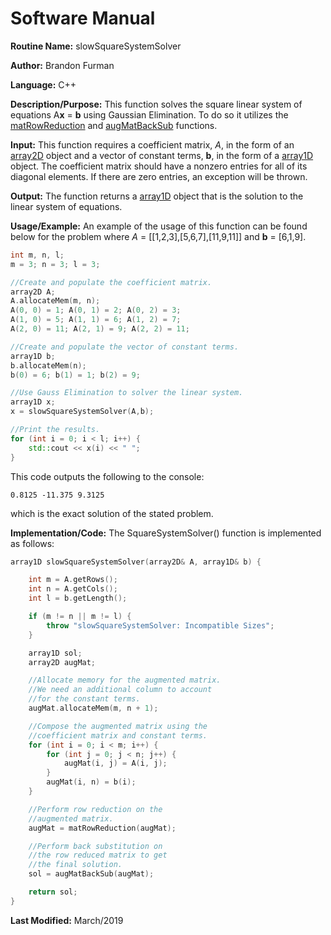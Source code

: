 # Software Manual

**Routine Name:** slowSquareSystemSolver

**Author:** Brandon Furman

**Language:** C++

**Description/Purpose:** This function solves the square linear system of equations A**x** = **b** using Gaussian Elimination. To do so it utilizes the [matRowReduction](https://brandonfurman.github.io/math5610/SoftwareManual/SolverRoutines/matRowReduction) and [augMatBackSub](https://brandonfurman.github.io/math5610/SoftwareManual/DataStructures/backSub) functions.

**Input:** This function requires a coefficient matrix, *A*, in the form of an [array2D](https://brandonfurman.github.io/math5610/SoftwareManual/DataStructures/array2D) object and a vector of constant terms, **b**, in the form of a [array1D](https://brandonfurman.github.io/math5610/SoftwareManual/DataStructures/array1D) object. The coefficient matrix should have a nonzero entries for all of its diagonal elements. If there are zero entries, an exception will be thrown.

**Output:** The function returns a [array1D](https://brandonfurman.github.io/math5610/SoftwareManual/DataStructures/array1D) object that is the solution to the linear system of equations.

**Usage/Example:** An example of the usage of this function can be found below for the problem where *A* = [[1,2,3],[5,6,7],[11,9,11]] and **b** = [6,1,9].
```cpp
int m, n, l;
m = 3; n = 3; l = 3;

//Create and populate the coefficient matrix.
array2D A;
A.allocateMem(m, n);
A(0, 0) = 1; A(0, 1) = 2; A(0, 2) = 3;
A(1, 0) = 5; A(1, 1) = 6; A(1, 2) = 7;
A(2, 0) = 11; A(2, 1) = 9; A(2, 2) = 11;

//Create and populate the vector of constant terms.
array1D b;
b.allocateMem(n);
b(0) = 6; b(1) = 1; b(2) = 9;

//Use Gauss Elimination to solver the linear system.
array1D x;
x = slowSquareSystemSolver(A,b);

//Print the results.
for (int i = 0; i < l; i++) {
	std::cout << x(i) << " ";
}
```
This code outputs the following to the console:
```
0.8125 -11.375 9.3125
```
which is the exact solution of the stated problem.

**Implementation/Code:** The SquareSystemSolver() function is implemented as follows:

```cpp
array1D slowSquareSystemSolver(array2D& A, array1D& b) {

	int m = A.getRows();
	int n = A.getCols();
	int l = b.getLength();

	if (m != n || m != l) {
		throw "slowSquareSystemSolver: Incompatible Sizes";
	}

	array1D sol;
	array2D augMat;

	//Allocate memory for the augmented matrix.
	//We need an additional column to account 
	//for the constant terms.
	augMat.allocateMem(m, n + 1);

	//Compose the augmented matrix using the
	//coefficient matrix and constant terms.
	for (int i = 0; i < m; i++) {
		for (int j = 0; j < n; j++) {
			augMat(i, j) = A(i, j);
		}
		augMat(i, n) = b(i);
	}

	//Perform row reduction on the
	//augmented matrix.
	augMat = matRowReduction(augMat);

	//Perform back substitution on
	//the row reduced matrix to get
	//the final solution.
	sol = augMatBackSub(augMat);

	return sol;
}

```

**Last Modified:** March/2019
